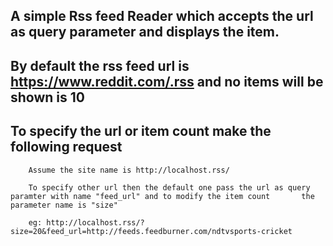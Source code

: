 ## A simple Rss feed Reader which accepts the url as query parameter and displays the item.

## By default the rss feed url is https://www.reddit.com/.rss and no items will be shown is 10

## To specify the url or item count make the following request

		Assume the site name is http://localhost.rss/
		
		To specify other url then the default one pass the url as query paramter with name "feed_url" and to modify the item count 		 the parameter name is "size"
		
		eg: http://localhost.rss/?size=20&feed_url=http://feeds.feedburner.com/ndtvsports-cricket

